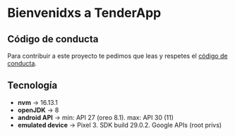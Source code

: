 # Bienvenidxs a TenderApp

## Código de conducta

Para contribuir a este proyecto te pedimos que leas y respetes el [código de
conducta](CODE_OF_CONDUCT.md).

## Tecnología

- **nvm** -> 16.13.1
- **openJDK** -> 8
- **android API** -> min: API 27 (oreo 8.1). max: API 30 (11)
- **emulated device** -> Pixel 3. SDK build 29.0.2. Google APIs (root privs)

